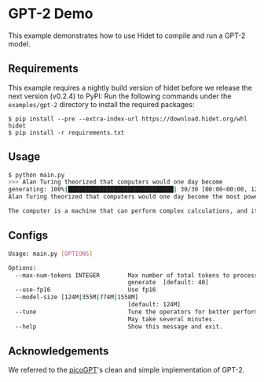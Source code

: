 # GPT-2 Demo

This example demonstrates how to use Hidet to compile and run a GPT-2 model. 

## Requirements

This example requires a nightly build version of hidet before we release the next version (v0.2.4) to PyPI:
Run the following commands under the `examples/gpt-2` directory to install the required packages:
```console
$ pip install --pre --extra-index-url https://download.hidet.org/whl hidet
$ pip install -r requirements.txt
```

## Usage

```bash
$ python main.py
>>> Alan Turing theorized that computers would one day become
generating: 100%|██████████████████████████████| 30/30 [00:00<00:00, 128.30it/s]
Alan Turing theorized that computers would one day become the most powerful machines on the planet.

The computer is a machine that can perform complex calculations, and it can perform these calculations 
```

## Configs
```bash
Usage: main.py [OPTIONS]

Options:
  --max-num-tokens INTEGER        Max number of total tokens to process and
                                  generate  [default: 40]
  --use-fp16                      Use fp16
  --model-size [124M|355M|774M|1558M]
                                  [default: 124M]
  --tune                          Tune the operators for better performance.
                                  May take several minutes.
  --help                          Show this message and exit.
```

## Acknowledgements
We referred to the [picoGPT](https://github.com/jaymody/picoGPT)'s clean and simple implementation of GPT-2.
